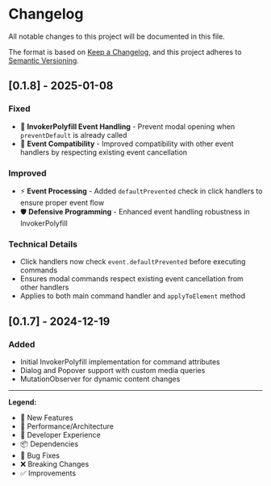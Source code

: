 # Changelog

All notable changes to this project will be documented in this file.

The format is based on [Keep a Changelog](https://keepachangelog.com/en/1.0.0/),
and this project adheres to [Semantic Versioning](https://semver.org/spec/v2.0.0.html).

## [0.1.8] - 2025-01-08

### Fixed
- 🐛 **InvokerPolyfill Event Handling** - Prevent modal opening when `preventDefault` is already called
- 🔧 **Event Compatibility** - Improved compatibility with other event handlers by respecting existing event cancellation

### Improved
- ⚡️ **Event Processing** - Added `defaultPrevented` check in click handlers to ensure proper event flow
- 🛡️ **Defensive Programming** - Enhanced event handling robustness in InvokerPolyfill

### Technical Details
- Click handlers now check `event.defaultPrevented` before executing commands
- Ensures modal commands respect existing event cancellation from other handlers
- Applies to both main command handler and `applyToElement` method

## [0.1.7] - 2024-12-19

### Added
- Initial InvokerPolyfill implementation for command attributes
- Dialog and Popover support with custom media queries
- MutationObserver for dynamic content changes

---

**Legend:**
- 🎉 New Features
- 🚀 Performance/Architecture 
- 🔧 Developer Experience
- 📦 Dependencies
- 🐛 Bug Fixes
- ❌ Breaking Changes
- ✅ Improvements
